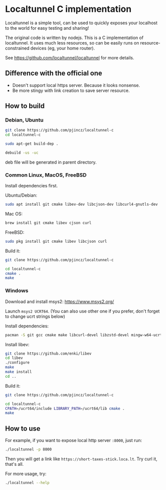 # Localtunnel C implementation

Localtunnel is a simple tool, can be used to quickly exposes your localhost to
the world for easy testing and sharing!

The original code is written by nodejs. This is a C implementation of
localtunnel. It uses much less resources, so can be easily runs on
resource-constrained devices (eg, your home router).

See <https://github.com/localtunnel/localtunnel> for more details.

## Difference with the official one

* Doesn't support local https server. Because it looks nonsense.
* Be more stingy with link creation to save server resource.

## How to build

### Debian, Ubuntu

```sh
git clone https://github.com/pjincz/localtunnel-c
cd localtunnel-c

sudo apt-get build-dep .

debuild -us -uc
```

deb file will be generated in parent directory.

### Common Linux, MacOS, FreeBSD

Install dependencies first.

Ubuntu/Debian:
```sh
sudo apt install git cmake libev-dev libcjson-dev libcurl4-gnutls-dev
```

Mac OS:
```sh
brew install git cmake libev cjson curl
```

FreeBSD:
```sh
sudo pkg install git cmake libev libcjson curl
```

Build it:
```sh
git clone https://github.com/pjincz/localtunnel-c

cd localtunnel-c
cmake .
make
```

### Windows

Download and install msys2: <https://www.msys2.org/>

Launch `msys2 UCRT64`.
(You can also use other one if you prefer, don't forget to change ucrt strings below)

Install dependencies:
```sh
pacman -S git gcc cmake make libcurl-devel libzstd-devel mingw-w64-ucrt-x86_64-cjson
```

Install libev:
```sh
git clone https://github.com/enki/libev
cd libev
./configure
make
make install
cd ..
```

Build it:
```sh
git clone https://github.com/pjincz/localtunnel-c

cd localtunnel-c
CPATH=/ucrt64/include LIBRARY_PATH=/ucrt64/lib cmake .
make
```

## How to use

For example, if you want to expose local http server `:8000`, just run:

```sh
./localtunnel -p 8000
```

Then you will get a link like `https://short-taxes-stick.loca.lt`. Try curl it,
that's all.

For more usage, try:
```sh
./localtunnel --help
```
